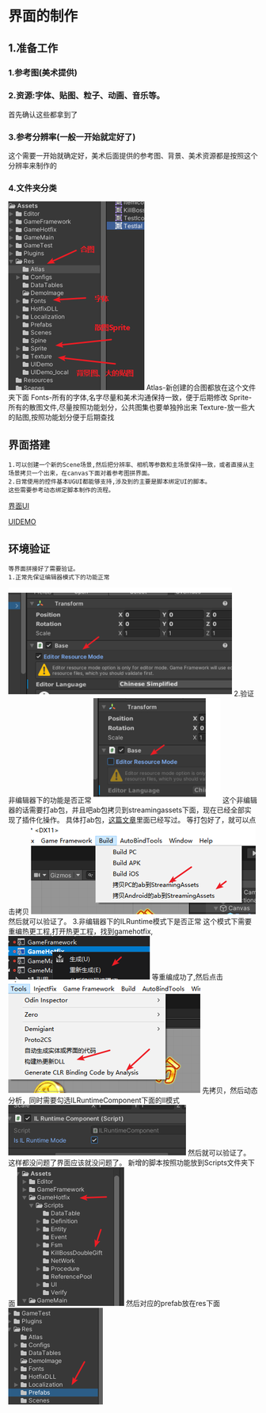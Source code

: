 # 界面的制作
## 1.准备工作
  ### 1.参考图(美术提供)    
  ### 2.资源:字体、贴图、粒子、动画、音乐等。
  首先确认这些都拿到了
  ### 3.参考分辨率(一般一开始就定好了)
  这个需要一开始就确定好，美术后面提供的参考图、背景、美术资源都是按照这个分辨率来制作的
  ### 4.文件夹分类
  ![](2022-07-05-13-55-25.png)
  Atlas-新创建的合图都放在这个文件夹下面
  Fonts-所有的字体,名字尽量和美术沟通保持一致，便于后期修改
  Sprite-所有的散图文件,尽量按照功能划分，公共图集也要单独拎出来
  Texture-放一些大的贴图,按照功能划分便于后期查找
## 界面搭建
    1.可以创建一个新的Scene场景,然后把分辨率、相机等参数和主场景保持一致，或者直接从主场景拷贝一个出来，在canvas下面对着参考图拼界面。
    2.日常使用的控件基本UGUI都能够支持,涉及到的主要是脚本绑定UI的脚本。
    这些需要参考动态绑定脚本制作的流程。
[界面UI](https://git.bianfeng.com/gujuntao/rrby2-frontend-v2/-/wikis/UGF%E6%A1%86%E6%9E%B6/UI/%E7%95%8C%E9%9D%A2UI)

[UIDEMO](https://git.bianfeng.com/gujuntao/rrby2-frontend-v2/-/wikis/UGF%E6%A1%86%E6%9E%B6/UIForm/UIDMEO)

## 环境验证
    等界面拼接好了需要验证。
    1.正常先保证编辑器模式下的功能正常
![](2022-07-05-14-06-01.png)
    2.验证非编辑器下的功能是否正常
![](2022-07-05-14-06-20.png)
    这个非编辑器的话需要打ab包，并且吧ab包拷贝到streamingassets下面，现在已经全部实现了插件化操作。
    具体打ab包，[这篇文章](https://git.bianfeng.com/gujuntao/rrby2-frontend-v2/-/wikis/UGF%E6%A1%86%E6%9E%B6/Resource/%E8%B5%84%E6%BA%90Resource)里面已经写过。
    等打包好了，就可以点击拷贝
    ![](2022-07-05-14-08-32.png)
    然后就可以验证了。
    3.非编辑器下的ILRuntime模式下是否正常
    这个模式下需要重编热更工程,打开热更工程，找到gamehotfix,
    ![](2022-07-05-14-10-00.png)
    等重编成功了,然后点击
    ![](2022-07-05-14-10-29.png)
    先拷贝，然后动态分析，同时需要勾选ILRuntimeComponent下面的Il模式
    ![](2022-07-05-14-11-32.png)
    然后就可以验证了。
这样都没问题了界面应该就没问题了。
    新增的脚本按照功能放到Scripts文件夹下面
    ![](2022-07-05-14-16-11.png)
    然后对应的prefab放在res下面
    ![](2022-07-05-14-16-37.png)